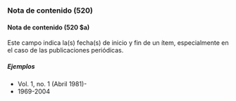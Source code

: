 ### Nota de contenido (520)

#### Nota de contenido (520 $a)
Este campo indica la(s) fecha(s) de inicio y fin de un ítem, especialmente en el caso de las publicaciones periódicas.

##### Ejemplos  
- Vol. 1, no. 1 (Abril 1981)-  
- 1969-2004
